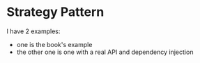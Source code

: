 # Strategy Pattern
I have 2 examples:
- one is the book's example
- the other one is one with a real API and dependency injection
